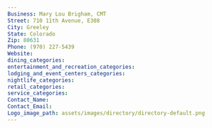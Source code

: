 ```yaml
---
Business: Mary Lou Brigham, CMT
Street: 710 11th Avenue, E308
City: Greeley
State: Colorado
Zip: 80631
Phone: (970) 227-5439
Website: 
dining_categories: 
entertainment_and_recreation_categories: 
lodging_and_event_centers_categories: 
nightlife_categories: 
retail_categories: 
service_categories: 
Contact_Name: 
Contact_Email: 
Logo_image_path: assets/images/directory/directory-default.png
---
```

